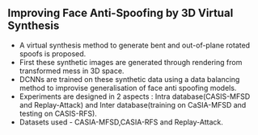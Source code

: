 ## Improving Face Anti-Spoofing by 3D Virtual Synthesis

- A virtual synthesis method to generate bent and out-of-plane rotated spoofs is proposed.
- First these synthetic images are generated through rendering from transformed mess in 3D space.
- DCNNs are trained on these  synthetic data using a data balancing method to improvise generalisation of face anti spoofing models.
- Experiments are designed in 2 aspects : Intra database(CASIS-MFSD and Replay-Attack) and Inter database(training on CaSIA-MFSD and testing on CASIS-RFS).
- Datasets used - CASIA-MFSD,CASIA-RFS and Replay-Attack.
